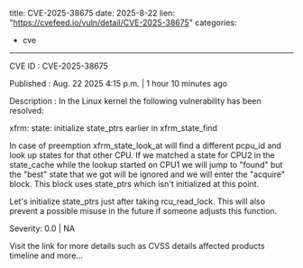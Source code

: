  
title: CVE-2025-38675
date: 2025-8-22
lien: "https://cvefeed.io/vuln/detail/CVE-2025-38675"
categories:
  - cve
---

CVE ID : CVE-2025-38675

Published :  Aug. 22
2025
4:15 p.m. | 1 hour
10 minutes ago

Description : In the Linux kernel
the following vulnerability has been resolved:

xfrm: state: initialize state_ptrs earlier in xfrm_state_find

In case of preemption
xfrm_state_look_at will find a different
pcpu_id and look up states for that other CPU. If we matched a state
for CPU2 in the state_cache while the lookup started on CPU1
we will
jump to "found"
but the "best" state that we got will be ignored and
we will enter the "acquire" block. This block uses state_ptrs
which
isn't initialized at this point.

Let's initialize state_ptrs just after taking rcu_read_lock. This will
also prevent a possible misuse in the future
if someone adjusts this
function.

Severity: 0.0 | NA

Visit the link for more details
such as CVSS details
affected products
timeline
and more...

